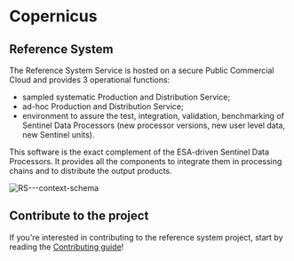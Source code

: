 # Copernicus

## Reference System  

The Reference System Service is hosted on a secure Public Commercial Cloud and provides 3 operational functions:

- sampled systematic Production and Distribution Service;
- ad-hoc Production and Distribution Service;
- environment to assure the test, integration, validation, benchmarking of Sentinel Data Processors (new processor versions, new user level data, new Sentinel units).

This software is the exact complement of the ESA-driven Sentinel Data Processors. It provides all the components to integrate them in processing chains and to distribute the output products.

![RS---context-schema](https://user-images.githubusercontent.com/86782407/142843311-38aaee5c-a245-4a3f-99a9-c9e439b41fd2.jpg)

## Contribute to the project

If you're interested in contributing to the reference system project, start by reading the [Contributing guide](https://github.com/COPRS/reference-system/tree/main/contribute)!
